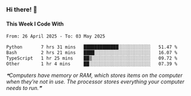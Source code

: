 ### Hi there! 👋

#### This Week I Code With
<!--START_SECTION:waka-->

```txt
From: 26 April 2025 - To: 03 May 2025

Python       7 hrs 31 mins   █████████████░░░░░░░░░░░░   51.47 %
Bash         2 hrs 21 mins   ████░░░░░░░░░░░░░░░░░░░░░   16.07 %
TypeScript   1 hr 25 mins    ██▒░░░░░░░░░░░░░░░░░░░░░░   09.72 %
Other        1 hr 4 mins     ██░░░░░░░░░░░░░░░░░░░░░░░   07.39 %
```

<!--END_SECTION:waka-->

<!--STARTS_HERE_QUOTE_README-->
<i>❝Computers have memory or RAM, which stores items on the computer when they’re not in use. The processor stores everything your computer needs to run.❞</i>
<!--ENDS_HERE_QUOTE_README-->
